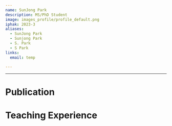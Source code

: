 ```yaml
---
name: SunJong Park
description: MS/PhD Student
image: images_profile/profile_default.png
iphak: 2023-3
aliases:
  - SunJong Park
  - Sunjong Park
  - S. Park
  - S Park
links:
  email: temp

---
```




---

# Publication




# Teaching Experience
